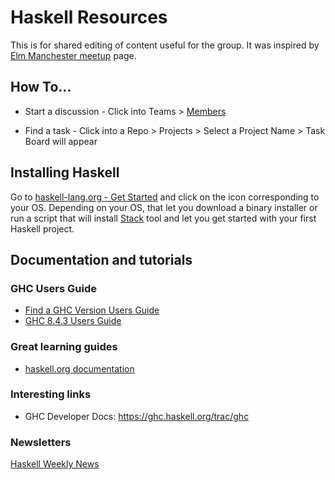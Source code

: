 # Haskell Resources

This is for shared editing of content useful for the group.
It was inspired by [Elm Manchester meetup](https://github.com/michaeljones/elm-manchester-resources) page.

## How To...
* Start a discussion - Click into Teams > [Members](https://github.com/orgs/manchester-haskell-group/teams/members)

* Find a task - Click into a Repo > Projects > Select a Project Name > Task Board will appear

## Installing Haskell
Go to [haskell-lang.org - Get Started](https://haskell-lang.org/get-started)
and click on the icon corresponding to your OS.
Depending on your OS, that let you download a binary installer or run a script
that will install [Stack](https://docs.haskellstack.org/en/stable/README/)
tool and let you get started with your first Haskell project.

## Documentation and tutorials

### GHC Users Guide
* [Find a GHC Version Users Guide](https://downloads.haskell.org/~ghc)
* [GHC 8.4.3 Users Guide](https://downloads.haskell.org/~ghc/8.4.3/docs/html/users_guide/index.html)

### Great learning guides
* [haskell.org documentation](https://www.haskell.org/documentation)

### Interesting links
* GHC Developer Docs: https://ghc.haskell.org/trac/ghc 

### Newsletters
[Haskell Weekly News](https://haskellweekly.news/)
